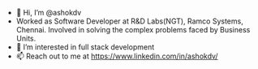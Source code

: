 - 👋 Hi, I’m @ashokdv
- Worked as Software Developer at R&D Labs(NGT), Ramco Systems, Chennai. Involved in solving the complex problems faced by Business Units.
- 👀 I’m interested in full stack development
- 📫 Reach out to me at https://www.linkedin.com/in/ashokdv/

<!---
ashokdv/ashokdv is a ✨ special ✨ repository because its `README.md` (this file) appears on your GitHub profile.
You can click the Preview link to take a look at your changes.
--->
